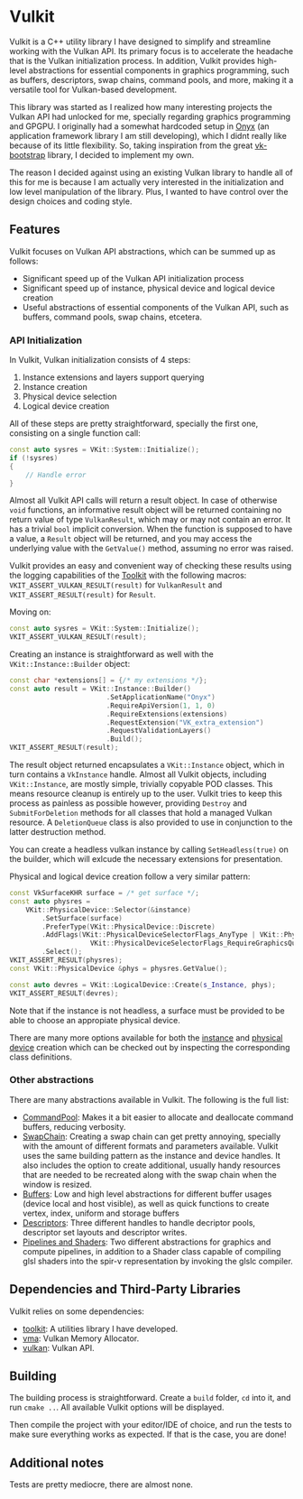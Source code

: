# Vulkit

Vulkit is a C++ utility library I have designed to simplify and streamline working with the Vulkan API. Its primary focus is to accelerate the headache that is the Vulkan initialization process. In addition, Vulkit provides high-level abstractions for essential components in graphics programming, such as buffers, descriptors, swap chains, command pools, and more, making it a versatile tool for Vulkan-based development.

This library was started as I realized how many interesting projects the Vulkan API had unlocked for me, specially regarding graphics programming and GPGPU. I originally had a somewhat hardcoded setup in [Onyx](https://github.com/ismawno/onyx) (an application framework library I am still developing), which I didnt really like because of its little flexibility. So, taking inspiration from the great [vk-bootstrap](https://github.com/charles-lunarg/vk-bootstrap) library, I decided to implement my own.

The reason I decided against using an existing Vulkan library to handle all of this for me is because I am actually very interested in the initialization and low level manipulation of the library. Plus, I wanted to have control over the design choices and coding style.

## Features

Vulkit focuses on Vulkan API abstractions, which can be summed up as follows:
- Significant speed up of the Vulkan API initialization process
- Significant speed up of instance, physical device and logical device creation
- Useful abstractions of essential components of the Vulkan API, such as buffers, command pools, swap chains, etcetera.

### API Initialization

In Vulkit, Vulkan initialization consists of 4 steps:

1. Instance extensions and layers support querying
2. Instance creation
3. Physical device selection
4. Logical device creation

All of these steps are pretty straightforward, specially the first one, consisting on a single function call:

```cpp
const auto sysres = VKit::System::Initialize();
if (!sysres) 
{
    // Handle error
}
```

Almost all Vulkit API calls will return a result object. In case of otherwise `void` functions, an informative result object will be returned containing no return value of type `VulkanResult`, which may or may not contain an error. It has a trivial `bool` implicit conversion. When the function is supposed to have a value, a `Result` object will be returned, and you may access the underlying value with the `GetValue()` method, assuming no error was raised.

Vulkit provides an easy and convenient way of checking these results using the logging capabilities of the [Toolkit](https://github.com/ismawno/toolkit) with the following macros: `VKIT_ASSERT_VULKAN_RESULT(result)` for `VulkanResult` and `VKIT_ASSERT_RESULT(result)` for `Result`.

Moving on:

```cpp
const auto sysres = VKit::System::Initialize();
VKIT_ASSERT_VULKAN_RESULT(result);
```

Creating an instance is straightforward as well with the `VKit::Instance::Builder` object:

```cpp
const char *extensions[] = {/* my extensions */};
const auto result = VKit::Instance::Builder()
                        .SetApplicationName("Onyx")
                        .RequireApiVersion(1, 1, 0)
                        .RequireExtensions(extensions)
                        .RequestExtension("VK_extra_extension")
                        .RequestValidationLayers()
                        .Build();
VKIT_ASSERT_RESULT(result);
```

The result object returned encapsulates a `VKit::Instance` object, which in turn contains a `VkInstance` handle. Almost all Vulkit objects, including `VKit::Instance`, are mostly simple, trivially copyable POD classes. This means resource cleanup is entirely up to the user. Vulkit tries to keep this process as painless as possible however, providing `Destroy` and `SubmitForDeletion` methods for all classes that hold a managed Vulkan resource. A `DeletionQueue` class is also provided to use in conjunction to the latter destruction method.

You can create a headless vulkan instance by calling `SetHeadless(true)` on the builder, which will exlcude the necessary extensions for presentation.

Physical and logical device creation follow a very similar pattern:

```cpp
const VkSurfaceKHR surface = /* get surface */;
const auto physres =
    VKit::PhysicalDevice::Selector(&instance)
        .SetSurface(surface)
        .PreferType(VKit::PhysicalDevice::Discrete)
        .AddFlags(VKit::PhysicalDeviceSelectorFlags_AnyType | VKit::PhysicalDeviceSelectorFlags_PortabilitySubset |
                    VKit::PhysicalDeviceSelectorFlags_RequireGraphicsQueue)
        .Select();
VKIT_ASSERT_RESULT(physres);
const VKit::PhysicalDevice &phys = physres.GetValue();

const auto devres = VKit::LogicalDevice::Create(s_Instance, phys);
VKIT_ASSERT_RESULT(devres);
```

Note that if the instance is not headless, a surface must be provided to be able to choose an appropiate physical device.

There are many more options available for both the [instance](https://github.com/ismawno/vulkit/blob/main/vulkit/vkit/backend/instance.hpp) and [physical device](https://github.com/ismawno/vulkit/blob/main/vulkit/vkit/backend/physical_device.hpp) creation which can be checked out by inspecting the corresponding class definitions.

### Other abstractions

There are many abstractions available in Vulkit. The following is the full list:

- [CommandPool](https://github.com/ismawno/vulkit/blob/main/vulkit/vkit/backend/command_pool.hpp): Makes it a bit easier to allocate and deallocate command buffers, reducing verbosity.
- [SwapChain](https://github.com/ismawno/vulkit/blob/main/vulkit/vkit/backend/swap_chain.hpp): Creating a swap chain can get pretty annoying, specially with the amount of different formats and parameters available. Vulkit uses the same building pattern as the instance and device handles. It also includes the option to create additional, usually handy resources that are needed to be recreated along with the swap chain when the window is resized.
- [Buffers](https://github.com/ismawno/vulkit/tree/main/vulkit/vkit/buffer): Low and high level abstractions for different buffer usages (device local and host visible), as well as quick functions to create vertex, index, uniform and storage buffers
- [Descriptors](https://github.com/ismawno/vulkit/tree/main/vulkit/vkit/descriptors): Three different handles to handle decriptor pools, descriptor set layouts and descriptor writes.
- [Pipelines and Shaders](https://github.com/ismawno/vulkit/tree/main/vulkit/vkit/pipeline): Two different abstractions for graphics and compute pipelines, in addition to a Shader class capable of compiling glsl shaders into the spir-v representation by invoking the glslc compiler.

## Dependencies and Third-Party Libraries

Vulkit relies on some dependencies:

- [toolkit](https://github.com/ismawno/toolkit): A utilities library I have developed.
- [vma](https://github.com/GPUOpen-LibrariesAndSDKs/VulkanMemoryAllocator): Vulkan Memory Allocator.
- [vulkan](https://github.com/KhronosGroup/Vulkan-Loader): Vulkan API.

## Building

The building process is straightforward. Create a `build` folder, `cd` into it, and run `cmake ..`. All available Vulkit options will be displayed.

Then compile the project with your editor/IDE of choice, and run the tests to make sure everything works as expected. If that is the case, you are done!

## Additional notes

Tests are pretty mediocre, there are almost none.